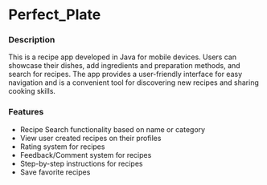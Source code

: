 # Perfect_Plate

### Description
This is a recipe app developed in Java for mobile devices. Users can showcase their dishes, add ingredients and preparation methods, and search for recipes. The app provides a user-friendly interface for easy navigation and is a convenient tool for discovering new recipes and sharing cooking skills.

### Features
- Recipe Search functionality based on name or category
- View user created recipes on their profiles
- Rating system for recipes
- Feedback/Comment system for recipes
- Step-by-step instructions for recipes
- Save favorite recipes
